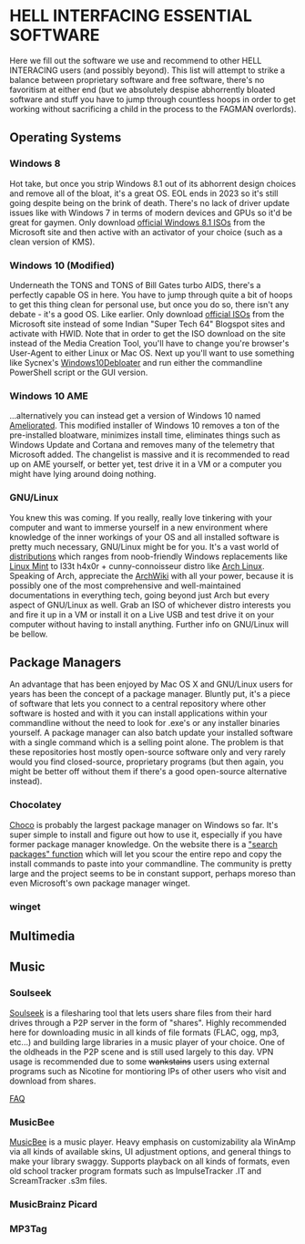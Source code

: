 # HELL INTERFACING ESSENTIAL SOFTWARE

Here we fill out the software we use and recommend to other HELL INTERACING users (and possibly beyond). This list will attempt to strike a balance between proprietary software and free software, there's no favoritism at either end (but we absolutely despise abhorrently bloated software and stuff you have to jump through countless hoops in order to get working without sacrificing a child in the process to the FAGMAN overlords).

## Operating Systems

### Windows 8
Hot take, but once you strip Windows 8.1 out of its abhorrent design choices and remove all of the bloat, it's a great OS. EOL ends in 2023 so it's still going despite being on the brink of death. There's no lack of driver update issues like with Windows 7 in terms of modern devices and GPUs so it'd be great for gaymen. Only download [official Windows 8.1 ISOs](https://www.microsoft.com/en-us/software-download/windows8ISO) from the Microsoft site and then active with an activator of your choice (such as a clean version of KMS).

### Windows 10 (Modified)
Underneath the TONS and TONS of Bill Gates turbo AIDS, there's a perfectly capable OS in here. You have to jump through quite a bit of hoops to get this thing clean for personal use, but once you do so, there isn't any debate - it's a good OS. Like earlier. Only download [official ISOs](https://www.microsoft.com/de-de/software-download/windows10) from the Microsoft site instead of some Indian "Super Tech 64" Blogspot sites and activate with HWID. Note that in order to get the ISO download on the site instead of the Media Creation Tool, you'll have to change you're browser's User-Agent to either Linux or Mac OS. Next up you'll want to use something like Sycnex's [Windows10Debloater](https://github.com/Sycnex/Windows10Debloater) and run either the commandline PowerShell script or the GUI version.

### Windows 10 AME
...alternatively you can instead get a version of Windows 10 named [Ameliorated](https://ameliorated.info/). This modified installer of Windows 10 removes a ton of the pre-installed bloatware, minimizes install time, eliminates things such as Windows Update and Cortana and removes many of the telemetry that Microsoft added. The changelist is massive and it is recommended to read up on AME yourself, or better yet, test drive it in a VM or a computer you might have lying around doing nothing.

### GNU/Linux
You knew this was coming. If you really, really love tinkering with your computer and want to immerse yourself in a new environment where knowledge of the inner workings of your OS and all installed software is pretty much necessary, GNU/Linux might be for you. It's a vast world of [distributions](https://distrowatch.com/) which ranges from noob-friendly Windows replacements like [Linux Mint](https://linuxmint.com/) to l33t h4x0r + cunny-connoisseur distro like [Arch Linux](https://archlinux.org/). Speaking of Arch, appreciate the [ArchWiki](https://wiki.archlinux.org/) with all your power, because it is possibly one of the most comprehensive and well-maintained documentations in everything tech, going beyond just Arch but every aspect of GNU/Linux as well. Grab an ISO of whichever distro interests you and fire it up in a VM or install it on a Live USB and test drive it on your computer without having to install anything. Further info on GNU/Linux will be bellow.

## Package Managers
An advantage that has been enjoyed by Mac OS X and GNU/Linux users for years has been the concept of a package manager. Bluntly put, it's a piece of software that lets you connect to a central repository where other software is hosted and with it you can install applications within your commandline without the need to look for .exe's or any installer binaries yourself. A package manager can also batch update your installed software with a single command which is a selling point alone. The problem is that these repositories host mostly open-source software only and very rarely would you find closed-source, proprietary programs (but then again, you might be better off without them if there's a good open-source alternative instead).

### Chocolatey
[Choco](https://chocolatey.org/) is probably the largest package manager on Windows so far. It's super simple to install and figure out how to use it, especially if you have former package manager knowledge. On the website there is a ["search packages" function](https://community.chocolatey.org/packages) which will let you scour the entire repo and copy the install commands to paste into your commandline. The community is pretty large and the project seems to be in constant support, perhaps moreso than even Microsoft's own package manager winget.

### winget

## Multimedia 

## Music

### Soulseek
[Soulseek](http://www.slsknet.org/news/node/1) is a filesharing tool that lets users share files from their hard drives through a P2P server in the form of "shares". Highly recommended here for downloading music in all kinds of file formats (FLAC, ogg, mp3, etc...) and building large libraries in a music player of your choice. One of the oldheads in the P2P scene and is still used largely to this day. VPN usage is recommended due to some ~~wankstains~~ users using external programs such as Nicotine for montioring IPs of other users who visit and download from shares. 

[FAQ](http://www.slsknet.org/news/faq-page)

### MusicBee
[MusicBee](https://getmusicbee.com/downloads/) is a music player. Heavy emphasis on customizability ala WinAmp via all kinds of available skins, UI adjustment options, and general things to make your library swaggy. Supports playback on all kinds of formats, even old school tracker program formats such as ImpulseTracker .IT and ScreamTracker .s3m files. 

### MusicBrainz Picard

### MP3Tag


